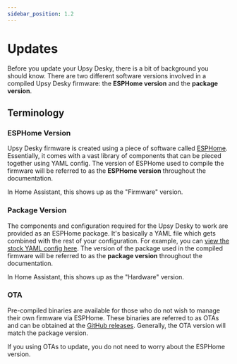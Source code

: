 ```yaml
---
sidebar_position: 1.2
---
```


# Updates

Before you update your Upsy Desky, there is a bit of background you should know. There are two different software versions involved in a compiled Upsy Desky firmware: the **ESPHome version** and the **package version**.

## Terminology

### ESPHome Version

Upsy Desky firmware is created using a piece of software called [ESPHome](https://esphome.io/). Essentially, it comes with a vast library of components that can be pieced together using YAML config. The version of ESPHome used to compile the firmware will be referred to as the **ESPHome version** throughout the documentation.

In Home Assistant, this shows up as the "Firmware" version.

### Package Version

The components and configuration required for the Upsy Desky to work are provided as an ESPHome package. It's basically a YAML file which gets combined with the rest of your configuration. For example, you can [view the stock YAML config here](https://github.com/tjhorner/upsy-desky/blob/master/firmware/stock.yaml). The version of the package used in the compiled firmware will be referred to as the **package version** throughout the documentation.

In Home Assistant, this shows up as the "Hardware" version.

### OTA

Pre-compiled binaries are available for those who do not wish to manage their own firmware via ESPHome. These binaries are referred to as OTAs and can be obtained at the [GitHub releases](https://github.com/tjhorner/upsy-desky/releases). Generally, the OTA version will match the package version.

If you using OTAs to update, you do not need to worry about the ESPHome version.
